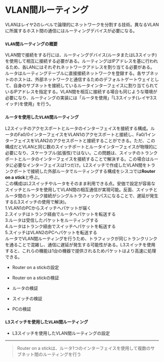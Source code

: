 # VLAN間ルーティング
VLANはレイヤ2のレベルで論理的にネットワークを分割する技術。異なるVLANに所属するホスト間の通信にはルーティングデバイスが必要になる。

### `VLAN間ルーティングの概要`
VLAN間で接続をする行には、ルーティングデバイス(ルータまたはL3スイッチ)を使用して相互に接続する必要がある。ルーティングはIPアドレスを基に行われるため、各LANにはそれぞれネットワークアドレスを割り当てる必要がある。  
ルータはルーティングテーブルに直接接続ネットワークを登録する。各サブネットのホストは、外部ネットワークと通信するためのデフォルトゲートウェイとして、自身のサブネットを接続しているルータインターフェイスに割り当てられているIPアドレスを指定する。VLAN間を相互に接続する場合も同じような環境が必要になり、ルーティングの実装には「ルータを使用」「L3スイッチ(レイヤ3スイッチ)を使用」を行う。

### `ルータを使用したVLAN間ルーティング`
L2スイッチのアクセスポートとルータのインターフェイスを接続する構成。ルータのFa0/0インターフェイスをVLAN1のアクセスポートと接続し、Fa0/1インターフェイスをVLAN2のアクセスポートと接続することができる。ただ、この構成だとVLANと同じ数のスイッチポートとルータインターフェイスが物理的に必要になり、スケーラブル(拡張性)ではない。この問題は、スイッチのトランクポートとルータのインターフェイスを接続することで解決する。この場合はルータに必要なインターフェイスは1つだけ。L2スイッチで作成したVLAN間をトランクポートで接続した外部ルータでルーティングする構成をシスコでは**Router on a stick**と呼ぶ。  
この構成はL2スイッチやルータをそのまま利用できる点。安価で設定が容易なスイッチとルータを使用してVLAN間の相互通信が実現可能。反面、スイッチとルータ間のトランク接続がシングルトラフィックパスになることで、遅延が発生する(L3スイッチの使用で解決)。  
1.VLAN1のPCからスイッチへパケットが届く  
2.スイッチはトランク経由でルータへパケットを転送する  
3.ルータは受信したパケットをルーティングする  
4.ルータはトランク経由でスイッチへパケットを転送する  
5.スイッチはVLAN2のPCへパケットを転送する  
ルータでVLAN間ルーティングを行うため、トラフィックが同じトランクリンクを通ることで混雑し、通信に遅延が発生する可能性がある。L3スイッチを使用すると、これらの機能は1台の機器で提供されるためパケットはより高速に処理できる。

- Router on a stickの設定

- Router on a stickの検証

- ルータの検証

- スイッチの検証

- PCの検証

### `L3スイッチを使用したVLAN間ルーティング`

- L3スイッチを使用したVLAN間ルーティングの設定

---
> Router on a stickは、ルータ1つのインターフェイスを使用して複数のサブネット間のルーティングを行う
